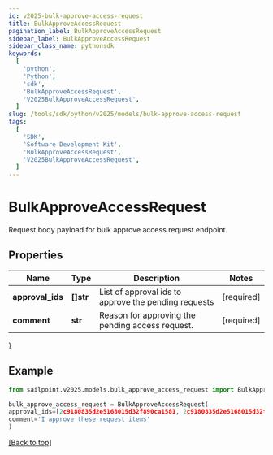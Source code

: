 ```yaml
---
id: v2025-bulk-approve-access-request
title: BulkApproveAccessRequest
pagination_label: BulkApproveAccessRequest
sidebar_label: BulkApproveAccessRequest
sidebar_class_name: pythonsdk
keywords:
  [
    'python',
    'Python',
    'sdk',
    'BulkApproveAccessRequest',
    'V2025BulkApproveAccessRequest',
  ]
slug: /tools/sdk/python/v2025/models/bulk-approve-access-request
tags:
  [
    'SDK',
    'Software Development Kit',
    'BulkApproveAccessRequest',
    'V2025BulkApproveAccessRequest',
  ]
---
```


# BulkApproveAccessRequest

Request body payload for bulk approve access request endpoint.

## Properties

| Name | Type | Description | Notes |
| --- | --- | --- | --- |
| **approval_ids** | **[]str** | List of approval ids to approve the pending requests | [required] |
| **comment** | **str** | Reason for approving the pending access request. | [required] |

}

## Example

```python
from sailpoint.v2025.models.bulk_approve_access_request import BulkApproveAccessRequest

bulk_approve_access_request = BulkApproveAccessRequest(
approval_ids=[2c9180835d2e5168015d32f890ca1581, 2c9180835d2e5168015d32f890ca1582],
comment='I approve these request items'
)

```

[[Back to top]](#)
